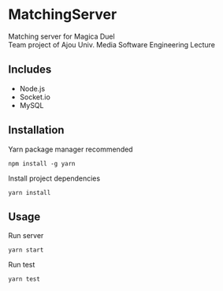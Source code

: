 # MatchingServer

Matching server for Magica Duel  
Team project of Ajou Univ. Media Software Engineering Lecture

## Includes

-   Node.js
-   Socket.io
-   MySQL

## Installation

Yarn package manager recommended

```
npm install -g yarn
```

Install project dependencies

```
yarn install
```

## Usage

Run server

```
yarn start
```

Run test

```
yarn test
```
